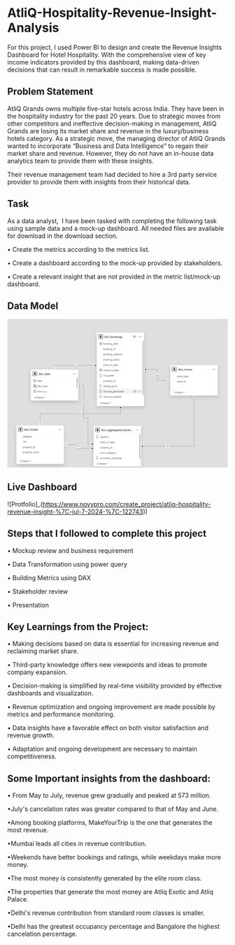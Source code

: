 # AtliQ-Hospitality-Revenue-Insight-Analysis
For this project, I used Power BI to design and create the Revenue Insights Dashboard for Hotel Hospitality. With the comprehensive view of key income indicators provided by this dashboard, making data-driven decisions that can result in remarkable success is made possible.

## Problem Statement
AtliQ Grands owns multiple five-star hotels across India. They have been in the hospitality industry for the past 20 years. Due to strategic moves from other competitors and ineffective decision-making in management, AtliQ Grands are losing its market share and revenue in the luxury/business hotels category. As a strategic move, the managing director of AtliQ Grands wanted to incorporate “Business and Data Intelligence” to regain their market share and revenue. However, they do not have an in-house data analytics team to provide them with these insights.

Their revenue management team had decided to hire a 3rd party service provider to provide them with insights from their historical data.

## Task
As a data analyst,  I have been tasked with completing the following task using sample data and a mock-up dashboard. All needed files are available for download in the download section.

•	Create the metrics according to the metrics list. 

•	Create a dashboard according to the mock-up provided by stakeholders.

•	Create a relevant insight that are not provided in the metric list/mock-up dashboard.


## Data Model
![Data Model](https://github.com/ShivamRajput22/AtliQ-Hospitality_Revenue_Insight/blob/main/Data%20Model.png)

## Live Dashboard
![Protfolio]_(https://www.novypro.com/create_project/atliq-hospitality-revenue-insight-%7C-jul-7-2024-%7C-122743))


## Steps that I followed to complete this project
 
 • Mockup review and business requirement

 • Data Transformation using power query

 • Building Metrics using DAX

 • Stakeholder review

 • Presentation



## Key Learnings from the Project:

• Making decisions based on data is essential for increasing revenue and reclaiming market share.

• Third-party knowledge offers new viewpoints and ideas to promote company expansion.

• Decision-making is simplified by real-time visibility provided by effective dashboards and visualization.

• Revenue optimization and ongoing improvement are made possible by metrics and performance monitoring.

• Data insights have a favorable effect on both visitor satisfaction and revenue growth.

• Adaptation and ongoing development are necessary to maintain competitiveness.


## Some Important insights from the dashboard:

•	From May to July, revenue grew gradually and peaked at 573 million.

•July's cancelation rates was greater compared to that of May and June. 

•Among booking platforms, MakeYourTrip is the one that generates the most revenue.

•Mumbai leads all cities in revenue contribution.

•Weekends have better bookings and ratings, while weekdays make more money.

•The most money is consistently generated by the elite room class.

•The properties that generate the most money are Atliq Exotic and Atliq Palace.

•Delhi's revenue contribution from standard room classes is smaller.

•Delhi has the greatest occupancy percentage and Bangalore the highest cancelation percentage.




